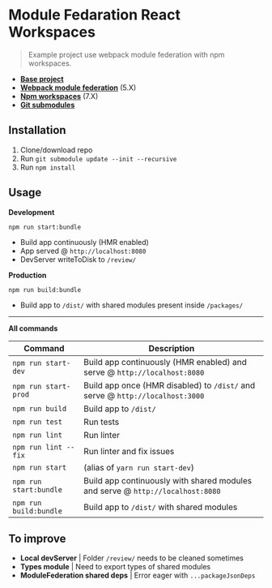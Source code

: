 # Module Fedaration React Workspaces
> Example project use webpack module federation with npm workspaces.

* **[Base project](https://github.com/vikpe/react-webpack-typescript-starter)**
* **[Webpack module federation](https://webpack.js.org/concepts/module-federation/)** (5.X)
* **[Npm workspaces](https://docs.npmjs.com/cli/v7/using-npm/workspaces)** (7.X)
* **[Git submodules](https://github.blog/2016-02-01-working-with-submodules/)**

## Installation
1. Clone/download repo
3. Run `git submodule update --init --recursive`
4. Run `npm install`

## Usage
**Development**

`npm run start:bundle`

* Build app continuously (HMR enabled)
* App served @ `http://localhost:8080`
* DevServer writeToDisk to `/review/`

**Production**

`npm run build:bundle`

* Build app to `/dist/` with shared modules present inside `/packages/`

---

**All commands**

Command | Description
--- | ---
`npm run start-dev` | Build app continuously (HMR enabled) and serve @ `http://localhost:8080`
`npm run start-prod` | Build app once (HMR disabled) to `/dist/` and serve @ `http://localhost:3000`
`npm run build` | Build app to `/dist/`
`npm run test` | Run tests
`npm run lint` | Run linter
`npm run lint --fix` | Run linter and fix issues
`npm run start` | (alias of `yarn run start-dev`)
`npm run start:bundle` | Build app continuously with shared modules and serve @ `http://localhost:8080`
`npm run build:bundle` |Build app to `/dist/` with shared modules

## To improve
* **Local devServer** | Folder `/review/` needs to be cleaned sometimes
* **Types module** | Need to export types of shared modules
* **ModuleFederation shared deps** | Error eager with `...packageJsonDeps`

